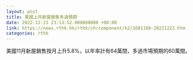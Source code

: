 ```yaml
---
layout: post
title: 美國上月新屋銷售多過預期
date: 2022-12-23 23:13:52.000000000 +08:00
link: https://news.rthk.hk/rthk/ch/component/k2/1681160-20221223.htm
categories: rthk
---
```


美國11月新屋銷售按月上升5.8%，以年率計有64萬間，多過市場預期的60萬間。
